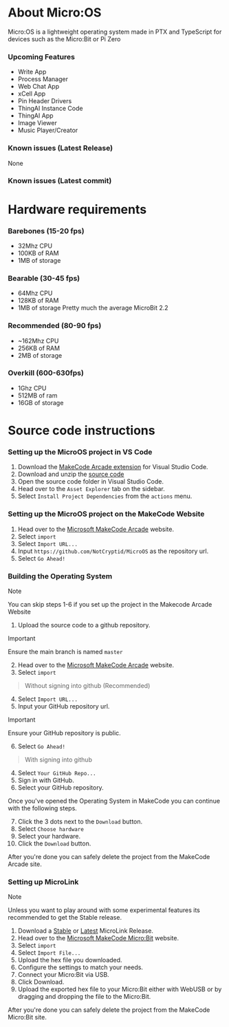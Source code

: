 # About Micro:OS
Micro:OS is a lightweight operating system made in PTX and TypeScript for devices such as the Micro:Bit or Pi Zero
### Upcoming Features
- Write App
- Process Manager
- Web Chat App
- xCell App
- Pin Header Drivers
- ThingAI Instance Code
- ThingAI App
- Image Viewer
- Music Player/Creator
### Known issues (Latest Release)
None
### Known issues (Latest commit)

# Hardware requirements
### Barebones (15-20 fps)
- 32Mhz CPU
- 100KB of RAM
- 1MB of storage
### Bearable (30-45 fps)
- 64Mhz CPU
- 128KB of RAM
- 1MB of storage
Pretty much the average MicroBit 2.2
### Recommended (80-90 fps)
- ~162Mhz CPU
- 256KB of RAM
- 2MB of storage
### Overkill (600-630fps)
- 1Ghz CPU
- 512MB of ram
- 16GB of storage
# Source code instructions
### Setting up the MicroOS project in VS Code
1. Download the [MakeCode Arcade extension](https://marketplace.visualstudio.com/items?itemName=ms-edu.pxt-vscode-web) for Visual Studio Code.
2. Download and unzip the [source code](https://github.com/NotCryptid/MicroOS/archive/refs/heads/master.zip)
3. Open the source code folder in Visual Studio Code.
4. Head over to the ```Asset Explorer``` tab on the sidebar.
5. Select ```Install Project Dependencies``` from the ```actions``` menu.
### Setting up the MicroOS project on the MakeCode Website
1. Head over to the [Microsoft MakeCode Arcade](https://arcade.makecode.com/) website.
2. Select ```import```
3. Select ```Import URL...```
4. Input ```https://github.com/NotCryptid/MicroOS``` as the repository url.
5. Select ```Go Ahead!```
### Building the Operating System
> [!NOTE]
> You can skip steps 1-6 if you set up the project in the Makecode Arcade Website
1. Upload the source code to a github repository.
> [!IMPORTANT]
> Ensure the main branch is named ```master```
2. Head over to the [Microsoft MakeCode Arcade](https://arcade.makecode.com/) website.
3. Select ```import```
> Without signing into github (Recommended)
4. Select ```Import URL...```
5. Input your GitHub repository url.
> [!IMPORTANT]
> Ensure your GitHub repository is public.
6. Select ```Go Ahead!```
> With signing into github
4. Select ```Your GitHub Repo...```
5. Sign in with GitHub.
6. Select your GitHub repository.

Once you've opened the Operating System in MakeCode you can continue with the following steps.

7. Click the 3 dots next to the ```Download``` button.
8. Select ```Choose hardware```
9. Select your hardware.
10. Click the ```Download``` button.

After you're done you can safely delete the project from the MakeCode Arcade site.

### Setting up MicroLink
> [!NOTE]
> Unless you want to play around with some experimental features its recommended to get the Stable release.
1. Download a [Stable](https://github.com/NotCryptid/MicroOS/tree/master/MicroLink/MicroLink%20Stable.hex) or [Latest](https://github.com/NotCryptid/MicroOS/tree/master/MicroLink/MicroLink%20Latest.hex) MicroLink Release.
2. Head over to the [Microsoft MakeCode Micro:Bit](https://makecode.microbit.org/) website.
3. Select ```import```
4. Select ```Import File...```
5. Upload the hex file you downloaded.
6. Configure the settings to match your needs.
7. Connect your Micro:Bit via USB.
8. Click Download.
9. Upload the exported hex file to your Micro:Bit either with WebUSB or by dragging and dropping the file to the Micro:Bit.

After you're done you can safely delete the project from the MakeCode Micro:Bit site.
